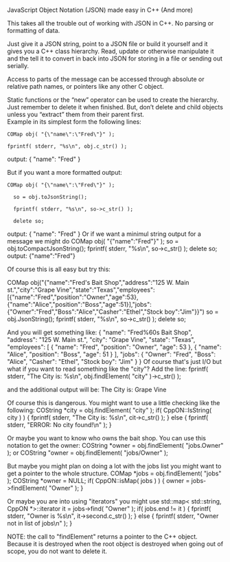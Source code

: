 
JavaScript Object Notation (JSON) made easy in C++ (And more)

This takes all the trouble out of working with JSON in C++.  No parsing or formatting of data.  

Just give it a JSON string, point to a JSON file or build it yourself and it gives you a C++ class hierarchy.  Read, update or otherwise manipulate it and the tell it to convert in back into JSON for storing in a file or sending out serially.

Access to parts of the message can be accessed through absolute or relative path names, or pointers like any other C object.

Static functions or the “new” operator can be used to create the hierarchy.  Just remember to delete it when finished.  But, don’t delete and child objects unless you “extract” them from their parent first.  
Example in its simplest form the following lines:

    COMap obj( "{\"name\":\"Fred\"}" );
    
    fprintf( stderr, "%s\n", obj.c_str() );

output:
    {
    "name": "Fred"
    }

But if you want a more formatted output:
  
    COMap obj( "{\"name\":\"Fred\"}" );
    
	  so = obj.toJsonString();
   
	  fprintf( stderr, "%s\n", so->c_str() );
   
	  delete so;
output:
    {
        "name": "Fred"
    }
Or if we want a minimul string output for a message we might do
    COMap obj( "{\"name\":\"Fred\"}" );
	  so = obj.toCompactJsonString();
	  fprintf( stderr, "%s\n", so->c_str() );
	  delete so;
output:
    {"name":"Fred"}

Of course this is all easy but try this:

  COMap obj("{\"name\":\"Fred's Bait Shop\",\"address\":\"125 W. Main st.\",\"city\":\"Grape Vine\",\"state\":\"Texas\",\"employees\": [{\"name\":\"Fred\",\"position\":\"Owner\",\"age\":53},{\"name\":\"Alice\",\"position\":\"Boss\",\"age\":51}],\"jobs\":{\"Owner\":\"Fred\",\"Boss\":\"Alice\",\"Casher\":\"Ethel\",\"Stock boy\":\"Jim\"}}")
	so = obj.JsonString();
	fprintf( stderr, "%s\n", so->c_str() );
	delete so;

And you will get something like:
    {
        "name": "Fred%60s Bait Shop",
        "address": "125 W. Main st.",
        "city": "Grape Vine",
        "state": "Texas",
        "employees": 
        [
            {
                  "name": "Fred",
                  "position": "Owner",
                  "age": 53
              },
              {
                  "name": "Alice",
                  "position": "Boss",
                  "age": 51
              }
        ],
        "jobs": 
        {
            "Owner": "Fred",
            "Boss": "Alice",
            "Casher": "Ethel",
            "Stock boy": "Jim"
        }
    }
Of course that's just I/O  but what if you want to read something like the "city"?  Add the line:
    fprintf( stderr, "The City is: %s\n", obj.findElement( "city" )->c_str() );
    
and the additional output will be:
    The City is: Grape Vine

Of course this is dangerous.  You might want to use a little checking like the following:
    COString *city = obj.findElement( "city" );
    if( CppON::IsString( city ) )
    {
        fprintf( stderr, "The City is: %s\n", cit->c_str() );
    } else {
        fprintf( stderr, "ERROR: No city found!\n" );
    }
    
Or maybe you want to know who owns the bait shop.  You can use this notation to get the owner:
    COString *owner = obj.findElement( "jobs.Owner" );
        or
    COString "owner = obj.findElement( "jobs/Owner" );
    
But maybe you might plan on doing a lot with the jobs list you might want to get a pointer to the whole structure.
    COMap     *jobs = obj.findElement( "jobs" );
    COString  *owner = NULL;
    if( CppON::isMap( jobs ) )
    {
        owner = jobs->findElement( "Owner" );
    }
    
Or maybe you are into using "iterators" you might use
    std::map< std::string, CppON *>::iterator it = jobs->find( "Owner" );
    if( jobs.end != it )
    {
        fprintf( stderr, "Owner is %s\n", it->second.c_str() );
    } else {
        fprintf( stderr, "Owner not in list of jobs\n" );
    }
    
NOTE: the call to "findElement" returns a pointer to the C++ object.  Because it is destroyed when the root object is destroyed 
when going out of scope, you do not want to delete it.

  


    
    

    





 
